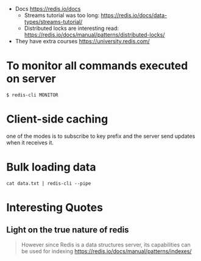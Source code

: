 * Docs https://redis.io/docs
  * Streams tutorial was too long: https://redis.io/docs/data-types/streams-tutorial/
  * Distributed locks are interesting read: https://redis.io/docs/manual/patterns/distributed-locks/
* They have extra courses https://university.redis.com/

# To monitor all commands executed on server

```shell
$ redis-cli MONITOR
```

# Client-side caching

one of the modes is to subscribe to key prefix and the server send updates when it receives it.

# Bulk loading data 

```shell
cat data.txt | redis-cli --pipe
```

# Interesting Quotes

## Light on the true nature of redis

> However since Redis is a data structures server, its capabilities can be used for indexing
> https://redis.io/docs/manual/patterns/indexes/